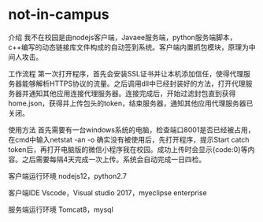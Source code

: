 # not-in-campus

介绍
我不在校园是由nodejs客户端，Javaee服务端，python服务端脚本，c++编写的动态链接库文件构成的自动签到系统。客户端内置抓包模块，原理为中间人攻击。

工作流程
第一次打开程序，首先会安装SSL证书并让本机添加信任，使得代理服务器能够解析HTTPS协议的流量。之后调用dll中已经封装好的方法，打开代理服务器并通知其他应用连接代理服务器。连接完成后，开始过滤封包直到获得home.json，获得并上传包头的token，结束服务器，通知其他应用代理服务器已关闭。

使用方法
首先需要有一台windows系统的电脑，检查端口8001是否已经被占用，在cmd中输入netstat -an -o
确实没有被使用后，先打开程序，提示Start catch token后，再打开电脑版的微信小程序我在校园。成功上传时会显示{code:0}等内容。之后需要每隔4天完成一次上传。系统会自动完成一日四检。

客户端运行环境
nodejs12，python2.7

客户端IDE
Vscode，Visual studio 2017，myeclipse enterprise

服务端运行环境
Tomcat8，mysql
